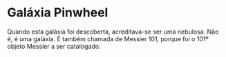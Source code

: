 # Galáxia Pinwheel

Quando esta galáxia foi descoberta, acreditava-se ser uma nebulosa. Não é, é uma
galáxia. É também chamada de Messier 101, porque foi o 101º objeto Messier a ser
catalogado.
